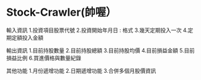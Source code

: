# Stock-Crawler(帥喔）

<!-- 定期定額損益計算功能 -->

輸入資訊
1.投資項目股票代號
2.投資開始年月日 : 格式
3.幾天定期投入一次
4.定期定額投入金額

輸出資訊
1.目前持股數量
2.目前持股總額
3.目前持股均價
4.目前損益金額
5.目前損益比例
6.買進價格與數量紀錄


其他功能
1.月份遞增功能
2.日期遞增功能
3.合併多個月股價資訊

